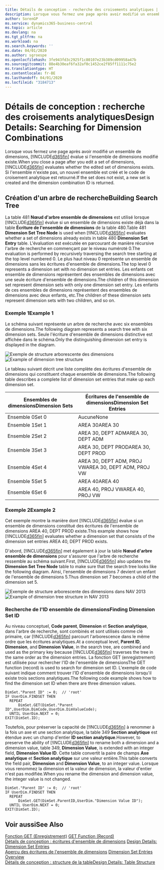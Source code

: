 ```yaml
---
title: Détails de conception - recherche des croisements analytiques | Microsoft Docs
description: Lorsque vous fermez une page après avoir modifié un ensemble de dimensions, Business Central évalue si l'ensemble de dimensions modifié existe. Si l'ensemble n'existe pas, un nouvel ensemble est créé et le code de croisement analytique est retourné.
author: SorenGP
ms.service: dynamics365-business-central
ms.topic: article
ms.devlang: na
ms.tgt_pltfrm: na
ms.workload: na
ms.search.keywords: ''
ms.date: 04/01/2020
ms.author: sgroespe
ms.openlocfilehash: 3fe943fd3c2925f1c80107e23b389cd09958a47b
ms.sourcegitcommit: 88e4b30eaf6fa32af0c1452ce2f85ff1111c75e2
ms.translationtype: HT
ms.contentlocale: fr-BE
ms.lasthandoff: 04/01/2020
ms.locfileid: "3184713"
---
```

# <a name="design-details-searching-for-dimension-combinations"></a><span data-ttu-id="6c39c-104">Détails de conception : recherche des croisements analytiques</span><span class="sxs-lookup"><span data-stu-id="6c39c-104">Design Details: Searching for Dimension Combinations</span></span>
<span data-ttu-id="6c39c-105">Lorsque vous fermez une page après avoir modifié un ensemble de dimensions, [!INCLUDE[d365fin](includes/d365fin_md.md)] évalue si l'ensemble de dimensions modifié existe.</span><span class="sxs-lookup"><span data-stu-id="6c39c-105">When you close a page after you edit a set of dimensions, [!INCLUDE[d365fin](includes/d365fin_md.md)] evaluates whether the edited set of dimensions exists.</span></span> <span data-ttu-id="6c39c-106">Si l'ensemble n'existe pas, un nouvel ensemble est créé et le code de croisement analytique est retourné.</span><span class="sxs-lookup"><span data-stu-id="6c39c-106">If the set does not exist, a new set is created and the dimension combination ID is returned.</span></span>  

## <a name="building-search-tree"></a><span data-ttu-id="6c39c-107">Création d'un arbre de recherche</span><span class="sxs-lookup"><span data-stu-id="6c39c-107">Building Search Tree</span></span>  
 <span data-ttu-id="6c39c-108">La table 481 **Nœud d'arbre ensemble de dimensions** est utilisé lorsque [!INCLUDE[d365fin](includes/d365fin_md.md)] évalue si un ensemble de dimensions existe déjà dans la table **Écriture de l'ensemble de dimensions** de la table 480.</span><span class="sxs-lookup"><span data-stu-id="6c39c-108">Table 481 **Dimension Set Tree Node** is used when [!INCLUDE[d365fin](includes/d365fin_md.md)] evaluates whether a set of dimensions already exists in table 480 **Dimension Set Entry** table.</span></span> <span data-ttu-id="6c39c-109">L'évaluation est exécutée en parcourant de manière récursive l'arbre de recherche en commençant par le niveau numéroté 0.</span><span class="sxs-lookup"><span data-stu-id="6c39c-109">The evaluation is performed by recursively traversing the search tree starting at the top level numbered 0.</span></span> <span data-ttu-id="6c39c-110">Le plus haut niveau 0 représente un ensemble de dimensions sans les écritures d'ensemble de dimensions.</span><span class="sxs-lookup"><span data-stu-id="6c39c-110">The top level 0 represents a dimension set with no dimension set entries.</span></span> <span data-ttu-id="6c39c-111">Les enfants cet ensemble de dimensions représentent des ensembles de dimensions avec une seule écriture d'ensemble de dimensions.</span><span class="sxs-lookup"><span data-stu-id="6c39c-111">The children of this dimension set represent dimension sets with only one dimension set entry.</span></span> <span data-ttu-id="6c39c-112">Les enfants de ces ensembles de dimensions représentent des ensembles de dimensions avec deux enfants, etc.</span><span class="sxs-lookup"><span data-stu-id="6c39c-112">The children of these dimension sets represent dimension sets with two children, and so on.</span></span>  

### <a name="example-1"></a><span data-ttu-id="6c39c-113">Exemple 1</span><span class="sxs-lookup"><span data-stu-id="6c39c-113">Example 1</span></span>  
 <span data-ttu-id="6c39c-114">Le schéma suivant représente un arbre de recherche avec six ensembles de dimensions.</span><span class="sxs-lookup"><span data-stu-id="6c39c-114">The following diagram represents a search tree with six dimension sets.</span></span> <span data-ttu-id="6c39c-115">Seule l'écriture d'ensemble de dimensions distinctive est affichée dans le schéma.</span><span class="sxs-lookup"><span data-stu-id="6c39c-115">Only the distinguishing dimension set entry is displayed in the diagram.</span></span>  

 <span data-ttu-id="6c39c-116">![Exemple de structure arborescente des dimensions](media/nav2013_dimension_tree.png "Exemple de structure arborescente des dimensions")</span><span class="sxs-lookup"><span data-stu-id="6c39c-116">![Example of dimension tree structure](media/nav2013_dimension_tree.png "Example of dimension tree structure")</span></span>  

 <span data-ttu-id="6c39c-117">Le tableau suivant décrit une liste complète des écritures d'ensemble de dimensions qui constituent chaque ensemble de dimensions.</span><span class="sxs-lookup"><span data-stu-id="6c39c-117">The following table describes a complete list of dimension set entries that make up each dimension set.</span></span>  

|<span data-ttu-id="6c39c-118">Ensembles de dimensions</span><span class="sxs-lookup"><span data-stu-id="6c39c-118">Dimension Sets</span></span>|<span data-ttu-id="6c39c-119">Écritures de l'ensemble de dimensions</span><span class="sxs-lookup"><span data-stu-id="6c39c-119">Dimension Set Entries</span></span>|  
|--------------------|---------------------------|  
|<span data-ttu-id="6c39c-120">Ensemble 0</span><span class="sxs-lookup"><span data-stu-id="6c39c-120">Set 0</span></span>|<span data-ttu-id="6c39c-121">Aucune</span><span class="sxs-lookup"><span data-stu-id="6c39c-121">None</span></span>|  
|<span data-ttu-id="6c39c-122">Ensemble 1</span><span class="sxs-lookup"><span data-stu-id="6c39c-122">Set 1</span></span>|<span data-ttu-id="6c39c-123">AREA 30</span><span class="sxs-lookup"><span data-stu-id="6c39c-123">AREA 30</span></span>|  
|<span data-ttu-id="6c39c-124">Ensemble 2</span><span class="sxs-lookup"><span data-stu-id="6c39c-124">Set 2</span></span>|<span data-ttu-id="6c39c-125">AREA 30, DEPT ADM</span><span class="sxs-lookup"><span data-stu-id="6c39c-125">AREA 30, DEPT ADM</span></span>|  
|<span data-ttu-id="6c39c-126">Ensemble 3</span><span class="sxs-lookup"><span data-stu-id="6c39c-126">Set 3</span></span>|<span data-ttu-id="6c39c-127">AREA 30, DEPT PROD</span><span class="sxs-lookup"><span data-stu-id="6c39c-127">AREA 30, DEPT PROD</span></span>|  
|<span data-ttu-id="6c39c-128">Ensemble 4</span><span class="sxs-lookup"><span data-stu-id="6c39c-128">Set 4</span></span>|<span data-ttu-id="6c39c-129">AREA 30, DEPT ADM, PROJ VW</span><span class="sxs-lookup"><span data-stu-id="6c39c-129">AREA 30, DEPT ADM, PROJ VW</span></span>|  
|<span data-ttu-id="6c39c-130">Ensemble 5</span><span class="sxs-lookup"><span data-stu-id="6c39c-130">Set 5</span></span>|<span data-ttu-id="6c39c-131">AREA 40</span><span class="sxs-lookup"><span data-stu-id="6c39c-131">AREA 40</span></span>|  
|<span data-ttu-id="6c39c-132">Ensemble 6</span><span class="sxs-lookup"><span data-stu-id="6c39c-132">Set 6</span></span>|<span data-ttu-id="6c39c-133">AREA 40, PROJ VW</span><span class="sxs-lookup"><span data-stu-id="6c39c-133">AREA 40, PROJ VW</span></span>|  

### <a name="example-2"></a><span data-ttu-id="6c39c-134">Exemple 2</span><span class="sxs-lookup"><span data-stu-id="6c39c-134">Example 2</span></span>  
 <span data-ttu-id="6c39c-135">Cet exemple montre la manière dont [!INCLUDE[d365fin](includes/d365fin_md.md)] évalue si un ensemble de dimensions constitué des écritures de l'ensemble de dimensions AREA 40, DEPT PROD existe.</span><span class="sxs-lookup"><span data-stu-id="6c39c-135">This example shows how [!INCLUDE[d365fin](includes/d365fin_md.md)] evaluates whether a dimension set that consists of the dimension set entries AREA 40, DEPT PROD exists.</span></span>  

 <span data-ttu-id="6c39c-136">D'abord, [!INCLUDE[d365fin](includes/d365fin_md.md)] met également à jour la table **Nœud d'arbre ensemble de dimensions** pour s'assurer que l'arbre de recherche ressemble au schéma suivant.</span><span class="sxs-lookup"><span data-stu-id="6c39c-136">First, [!INCLUDE[d365fin](includes/d365fin_md.md)] also updates the **Dimension Set Tree Node** table to make sure that the search tree looks like the following diagram.</span></span> <span data-ttu-id="6c39c-137">Ainsi, l'ensemble de dimensions 7 devient un enfant de l'ensemble de dimensions 5.</span><span class="sxs-lookup"><span data-stu-id="6c39c-137">Thus dimension set 7 becomes a child of the dimension set 5.</span></span>  

 <span data-ttu-id="6c39c-138">![Exemple de structure arborescente des dimensions dans NAV 2013](media/nav2013_dimension_tree_example2.png "Exemple de structure arborescente des dimensions dans NAV 2013")</span><span class="sxs-lookup"><span data-stu-id="6c39c-138">![Example of dimension tree structure in NAV 2013](media/nav2013_dimension_tree_example2.png "Example of dimension tree structure in NAV 2013")</span></span>  

### <a name="finding-dimension-set-id"></a><span data-ttu-id="6c39c-139">Recherche de l'ID ensemble de dimensions</span><span class="sxs-lookup"><span data-stu-id="6c39c-139">Finding Dimension Set ID</span></span>  
 <span data-ttu-id="6c39c-140">Au niveau conceptuel, **Code parent**, **Dimension** et **Section analytique**, dans l'arbre de recherche, sont combinés et sont utilisés comme clé primaire, car [!INCLUDE[d365fin](includes/d365fin_md.md)] parcourt l'arborescence dans le même ordre que les écritures analytiques.</span><span class="sxs-lookup"><span data-stu-id="6c39c-140">At a conceptual level, **Parent ID**, **Dimension**, and **Dimension Value**, in the search tree, are combined and used as the primary key because [!INCLUDE[d365fin](includes/d365fin_md.md)] traverses the tree in the same order as the dimension entries.</span></span> <span data-ttu-id="6c39c-141">La fonction GET (enregistrement) est utilisée pour rechercher l'ID de l'ensemble de dimensions</span><span class="sxs-lookup"><span data-stu-id="6c39c-141">The GET function (record) is used to search for dimension set ID.</span></span> <span data-ttu-id="6c39c-142">L'exemple de code suivant indique comment trouver l'ID d'ensemble de dimensions lorsqu'il existe trois sections analytiques.</span><span class="sxs-lookup"><span data-stu-id="6c39c-142">The following code example shows how to find the dimension set ID when there are three dimension values.</span></span>  

```  
DimSet."Parent ID" := 0;  // 'root'  
IF UserDim.FINDSET THEN  
  REPEAT  
      DimSet.GET(DimSet."Parent ID",UserDim.DimCode,UserDim.DimValueCode);  
  UNTIL UserDim.NEXT = 0;  
EXIT(DimSet.ID);  

```  

<span data-ttu-id="6c39c-143">Toutefois, pour préserver la capacité de [!INCLUDE[d365fin](includes/d365fin_md.md)] à renommer à la fois un axe et une section analytique, la table 349 **Section analytique** est étendue avec un champ d'entier **ID section analytique**.</span><span class="sxs-lookup"><span data-stu-id="6c39c-143">However, to preserve the ability of [!INCLUDE[d365fin](includes/d365fin_md.md)] to rename both a dimension and a dimension value, table 349, **Dimension Value**, is extended with an integer field, **Dimension Value ID**.</span></span> <span data-ttu-id="6c39c-144">Cette table convertit la paire de champs **Axe analytique** et **Section analytique** sur une valeur entière.</span><span class="sxs-lookup"><span data-stu-id="6c39c-144">This table converts the field pair, **Dimension** and **Dimension Value**, to an integer value.</span></span> <span data-ttu-id="6c39c-145">Lorsque vous renommez la dimension et la valeur de dimension, la valeur d'entier n'est pas modifiée.</span><span class="sxs-lookup"><span data-stu-id="6c39c-145">When you rename the dimension and dimension value, the integer value is not changed.</span></span>  

```  
DimSet."Parent ID" := 0;  // 'root'  
IF UserDim.FINDSET THEN  
  REPEAT  
      DimSet.GET(DimSet.ParentID,UserDim."Dimension Value ID");  
  UNTIL UserDim.NEXT = 0;  
EXIT(DimSet.ID);  

```  

## <a name="see-also"></a><span data-ttu-id="6c39c-146">Voir aussi</span><span class="sxs-lookup"><span data-stu-id="6c39c-146">See Also</span></span>  
 <span data-ttu-id="6c39c-147">[Fonction GET (Enregistrement)](/dynamics-nav/GET-Function--Record-)  </span><span class="sxs-lookup"><span data-stu-id="6c39c-147">[GET Function (Record)](/dynamics-nav/GET-Function--Record-)  </span></span>  
 <span data-ttu-id="6c39c-148">[Détails de conception : écritures d'ensemble de dimensions](design-details-dimension-set-entries.md) </span><span class="sxs-lookup"><span data-stu-id="6c39c-148">[Design Details: Dimension Set Entries](design-details-dimension-set-entries.md) </span></span>  
 <span data-ttu-id="6c39c-149">[Aperçu des écritures de l'ensemble de dimensions](design-details-dimension-set-entries-overview.md) </span><span class="sxs-lookup"><span data-stu-id="6c39c-149">[Dimension Set Entries Overview](design-details-dimension-set-entries-overview.md) </span></span>  
 [<span data-ttu-id="6c39c-150">Détails de conception : structure de la table</span><span class="sxs-lookup"><span data-stu-id="6c39c-150">Design Details: Table Structure</span></span>](design-details-table-structure.md)   
 
